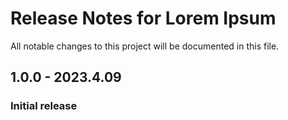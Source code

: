 # Release Notes for Lorem Ipsum

All notable changes to this project will be documented in this file.

## 1.0.0 - 2023.4.09
### Initial release
